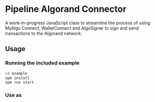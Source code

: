 # Pipeline Algorand Connector

A work-in-progress JavaScript class to streamline the process of using MyAlgo Connect, WalletConnect and AlgoSigner to sign and send transactions to the Algorand network.

## Usage

### Running the included example

```bash
cd example
npm install
npm run start
```

### Use as <script>

```html

<button onclick="connect()">TEST</button>

<script src="https://unpkg.com/@pipeline-ui-2/pipeline@1.3.4/dist/index.js"></script>

<script>
    const Pipeline = window.pipeline
    const wallet = Pipeline.init()
    function connect(){
        Pipeline.connect(wallet).then(data => {
            console.log(data)
        })
    }
</script>
```

### Install via npm

```bash
npm install @pipeline-ui-2/pipeline
```

Import the class into your project:

```javascript
import { Pipeline } from "@siwa/pipeline";
```

Initialize Pipeline:

```javascript
const myAlgoWallet = Pipeline.init();
```

Connect to MyAlgo (returns first address in wallet):

```javascript
Pipeline.connect(myAlgoWallet)
    .then(data => {
        console.log(data);
    });
```

Connect to AlgoSigner (returns first address in wallet):

```javascript
Pipeline.pipeConnector = "AlgoSigner";
Pipeline.connect()
    .then(data => {
        console.log(data);
    });
```

Send a transaction (returns transaction id):

```javascript
send(address, amt, myNote, sendingAddress, wallet, index = 0)
    .then(data => {
        console.log(data);
    });
```

#### Pipeline.send Arguments

1. address (string)
2. amt (amount in microalgos, integer)
3. myNote (note, string)
4. sendingAddress (string)
5. wallet (instance of Pipeline.init)
6. index (0 = Algorand, otherwise asset index number, integer)
